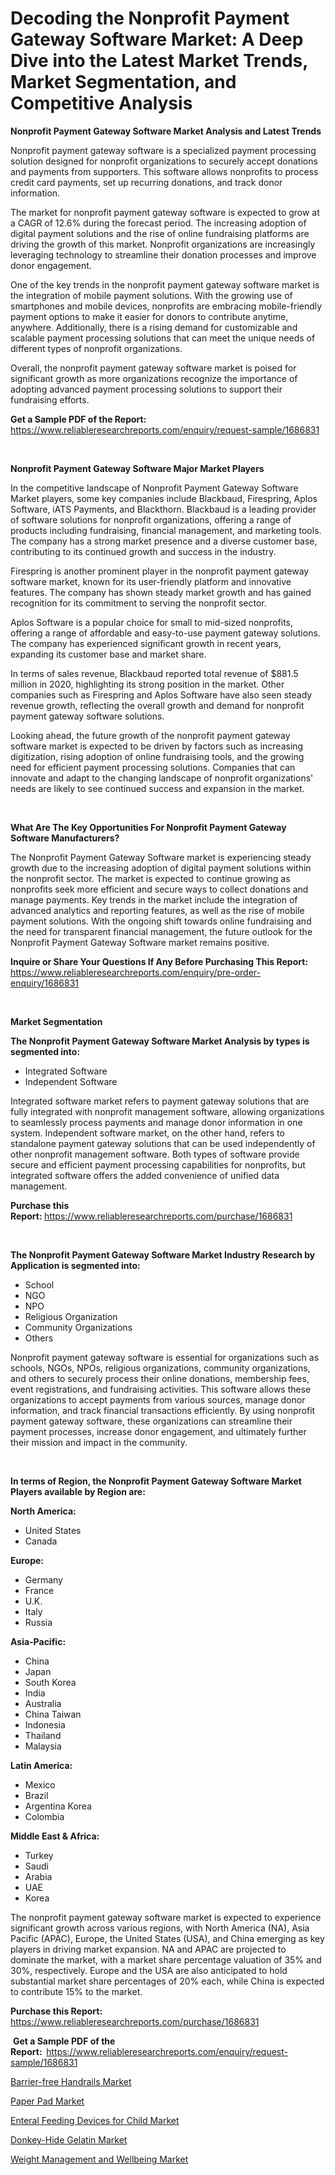 <p><h1>Decoding the Nonprofit Payment Gateway Software Market: A Deep Dive into the Latest Market Trends, Market Segmentation, and Competitive Analysis</h1></p><p><strong>Nonprofit Payment Gateway Software Market Analysis and Latest Trends</strong></p>
<p><p>Nonprofit payment gateway software is a specialized payment processing solution designed for nonprofit organizations to securely accept donations and payments from supporters. This software allows nonprofits to process credit card payments, set up recurring donations, and track donor information.</p><p>The market for nonprofit payment gateway software is expected to grow at a CAGR of 12.6% during the forecast period. The increasing adoption of digital payment solutions and the rise of online fundraising platforms are driving the growth of this market. Nonprofit organizations are increasingly leveraging technology to streamline their donation processes and improve donor engagement.</p><p>One of the key trends in the nonprofit payment gateway software market is the integration of mobile payment solutions. With the growing use of smartphones and mobile devices, nonprofits are embracing mobile-friendly payment options to make it easier for donors to contribute anytime, anywhere. Additionally, there is a rising demand for customizable and scalable payment processing solutions that can meet the unique needs of different types of nonprofit organizations.</p><p>Overall, the nonprofit payment gateway software market is poised for significant growth as more organizations recognize the importance of adopting advanced payment processing solutions to support their fundraising efforts.</p></p>
<p><strong>Get a Sample PDF of the Report:&nbsp;</strong> <a href="https://www.reliableresearchreports.com/enquiry/request-sample/1686831">https://www.reliableresearchreports.com/enquiry/request-sample/1686831</a></p>
<p>&nbsp;</p>
<p><strong>Nonprofit Payment Gateway Software Major Market Players</strong></p>
<p><p>In the competitive landscape of Nonprofit Payment Gateway Software Market players, some key companies include Blackbaud, Firespring, Aplos Software, iATS Payments, and Blackthorn. Blackbaud is a leading provider of software solutions for nonprofit organizations, offering a range of products including fundraising, financial management, and marketing tools. The company has a strong market presence and a diverse customer base, contributing to its continued growth and success in the industry.</p><p>Firespring is another prominent player in the nonprofit payment gateway software market, known for its user-friendly platform and innovative features. The company has shown steady market growth and has gained recognition for its commitment to serving the nonprofit sector.</p><p>Aplos Software is a popular choice for small to mid-sized nonprofits, offering a range of affordable and easy-to-use payment gateway solutions. The company has experienced significant growth in recent years, expanding its customer base and market share.</p><p>In terms of sales revenue, Blackbaud reported total revenue of $881.5 million in 2020, highlighting its strong position in the market. Other companies such as Firespring and Aplos Software have also seen steady revenue growth, reflecting the overall growth and demand for nonprofit payment gateway software solutions.</p><p>Looking ahead, the future growth of the nonprofit payment gateway software market is expected to be driven by factors such as increasing digitization, rising adoption of online fundraising tools, and the growing need for efficient payment processing solutions. Companies that can innovate and adapt to the changing landscape of nonprofit organizations' needs are likely to see continued success and expansion in the market.</p></p>
<p>&nbsp;</p>
<p><strong>What Are The Key Opportunities For Nonprofit Payment Gateway Software Manufacturers?</strong></p>
<p><p>The Nonprofit Payment Gateway Software market is experiencing steady growth due to the increasing adoption of digital payment solutions within the nonprofit sector. The market is expected to continue growing as nonprofits seek more efficient and secure ways to collect donations and manage payments. Key trends in the market include the integration of advanced analytics and reporting features, as well as the rise of mobile payment solutions. With the ongoing shift towards online fundraising and the need for transparent financial management, the future outlook for the Nonprofit Payment Gateway Software market remains positive.</p></p>
<p><strong>Inquire or Share Your Questions If Any Before Purchasing This Report:</strong> <a href="https://www.reliableresearchreports.com/enquiry/pre-order-enquiry/1686831">https://www.reliableresearchreports.com/enquiry/pre-order-enquiry/1686831</a></p>
<p>&nbsp;</p>
<p><strong>Market Segmentation</strong></p>
<p><strong>The Nonprofit Payment Gateway Software Market Analysis by types is segmented into:</strong></p>
<p><ul><li>Integrated Software</li><li>Independent Software</li></ul></p>
<p><p>Integrated software market refers to payment gateway solutions that are fully integrated with nonprofit management software, allowing organizations to seamlessly process payments and manage donor information in one system. Independent software market, on the other hand, refers to standalone payment gateway solutions that can be used independently of other nonprofit management software. Both types of software provide secure and efficient payment processing capabilities for nonprofits, but integrated software offers the added convenience of unified data management.</p></p>
<p><strong>Purchase this Report:&nbsp;</strong><a href="https://www.reliableresearchreports.com/purchase/1686831">https://www.reliableresearchreports.com/purchase/1686831</a></p>
<p>&nbsp;</p>
<p><strong>The Nonprofit Payment Gateway Software Market Industry Research by Application is segmented into:</strong></p>
<p><ul><li>School</li><li>NGO</li><li>NPO</li><li>Religious Organization</li><li>Community Organizations</li><li>Others</li></ul></p>
<p><p>Nonprofit payment gateway software is essential for organizations such as schools, NGOs, NPOs, religious organizations, community organizations, and others to securely process their online donations, membership fees, event registrations, and fundraising activities. This software allows these organizations to accept payments from various sources, manage donor information, and track financial transactions efficiently. By using nonprofit payment gateway software, these organizations can streamline their payment processes, increase donor engagement, and ultimately further their mission and impact in the community.</p></p>
<p>&nbsp;</p>
<p><strong>In terms of Region, the Nonprofit Payment Gateway Software Market Players available by Region are:</strong></p>
<p>
    <p> <strong> North America: </strong>
        <ul>
            <li>United States</li>
            <li>Canada</li>
        </ul>
        </p> 
    <p> <strong> Europe: </strong>
        <ul>
            <li>Germany</li>
            <li>France</li>
            <li>U.K.</li>
            <li>Italy</li>
            <li>Russia</li>
        </ul>
        </p> 
    <p> <strong> Asia-Pacific: </strong>
        <ul>
            <li>China</li>
            <li>Japan</li>
            <li>South Korea</li>
            <li>India</li>
            <li>Australia</li>
            <li>China Taiwan</li>
            <li>Indonesia</li>
            <li>Thailand</li>
            <li>Malaysia</li>
        </ul>
        </p> 
    <p> <strong> Latin America: </strong>
        <ul>
            <li>Mexico</li>
            <li>Brazil</li>
            <li>Argentina Korea</li>
            <li>Colombia</li>
        </ul>
        </p> 
    <p> <strong> Middle East & Africa: </strong>
        <ul>
            <li>Turkey</li>
            <li>Saudi</li>
            <li>Arabia</li>
            <li>UAE</li>
            <li>Korea</li>
        </ul>
    </p>
    </p>
<p><p>The nonprofit payment gateway software market is expected to experience significant growth across various regions, with North America (NA), Asia Pacific (APAC), Europe, the United States (USA), and China emerging as key players in driving market expansion. NA and APAC are projected to dominate the market, with a market share percentage valuation of 35% and 30%, respectively. Europe and the USA are also anticipated to hold substantial market share percentages of 20% each, while China is expected to contribute 15% to the market.</p></p>
<p><strong>Purchase this Report: </strong><a href="https://www.reliableresearchreports.com/purchase/1686831">https://www.reliableresearchreports.com/purchase/1686831</a></p>
<p>&nbsp;<strong>Get a Sample PDF of the Report:&nbsp;&nbsp;</strong><a href="https://www.reliableresearchreports.com/enquiry/request-sample/1686831">https://www.reliableresearchreports.com/enquiry/request-sample/1686831</a></p>
<p><strong></strong></p>
<p><p><a href="https://github.com/lubmix/Market-Research-Report-List-1/blob/main/barrier-free-handrails-market.md">Barrier-free Handrails Market</a></p><p><a href="https://github.com/Hazelklievgspy6vdcsmu106w/Market-Research-Report-List-1/blob/main/paper-pad-market.md">Paper Pad Market</a></p><p><a href="https://issuu.com/reportprime-2/docs/enteral-feeding-devices-for-child-market-size-2030">Enteral Feeding Devices for Child Market</a></p><p><a href="https://github.com/joannagoyvaerts/Market-Research-Report-List-1/blob/main/donkey-hide-gelatin-market.md">Donkey-Hide Gelatin Market</a></p><p><a href="https://issuu.com/reportprime-2/docs/weight-management-and-wellbeing-market-size-2030.p">Weight Management and Wellbeing Market</a></p></p>